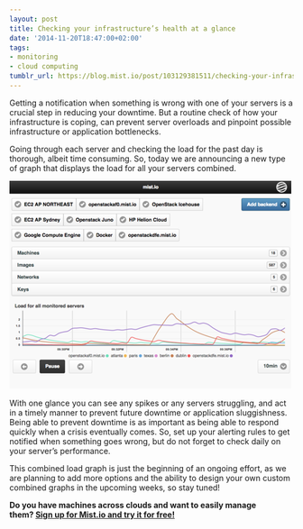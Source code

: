 ```yaml
---
layout: post
title: Checking your infrastructure’s health at a glance
date: '2014-11-20T18:47:00+02:00'
tags:
- monitoring
- cloud computing
tumblr_url: https://blog.mist.io/post/103129381511/checking-your-infrastructures-health-at-a-glance
---
```

Getting a notification when something is wrong with one of your servers is a crucial step in reducing your downtime. But a routine check of how your infrastructure is coping, can prevent server overloads and pinpoint possible infrastructure or application bottlenecks.

Going through each server and checking the load for the past day is thorough, albeit time consuming. So, today we are announcing a new type of graph that displays the load for all your servers combined.

![](/assets/tumblr-images/tumblr_inline_nfcrxtEpCJ1rgqrs8.png)

With one glance you can see any spikes or any servers struggling, and act in a timely manner to prevent future downtime or application sluggishness. Being able to prevent downtime is as important as being able to respond quickly when a crisis eventually comes. So, set up your alerting rules to get notified when something goes wrong, but do not forget to check daily on your server’s performance.

This combined load graph is just the beginning of an ongoing effort, as we are planning to add more options and the ability to design your own custom combined graphs in the upcoming weeks, so stay tuned!

**Do you have machines across clouds and want to easily manage them?&nbsp;[Sign up for Mist.io and try it for free!](https://mist.io/)**

